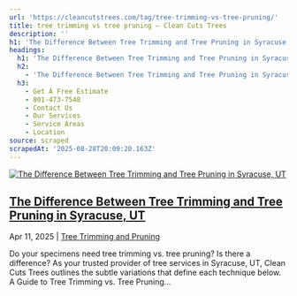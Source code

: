 ```yaml
---
url: 'https://cleancutstrees.com/tag/tree-trimming-vs-tree-pruning/'
title: tree trimming vs tree pruning – Clean Cuts Trees
description: ''
h1: 'The Difference Between Tree Trimming and Tree Pruning in Syracuse, UT'
headings:
  h1: 'The Difference Between Tree Trimming and Tree Pruning in Syracuse, UT'
  h2:
    - 'The Difference Between Tree Trimming and Tree Pruning in Syracuse, UT'
  h3:
    - Get A Free Estimate
    - 801-473-7548
    - Contact Us
    - Our Services
    - Service Areas
    - Location
source: scraped
scrapedAt: '2025-08-28T20:09:20.163Z'
---
```

[![The Difference Between Tree Trimming and Tree Pruning in Syracuse, UT](./assets/32da227b1698fa8fb172d14ac20793d7f803bd14.jpg)](https://cleancutstrees.com/2025/04/11/tree-trimming-vs-tree-pruning/)

## [The Difference Between Tree Trimming and Tree Pruning in Syracuse, UT](https://cleancutstrees.com/2025/04/11/tree-trimming-vs-tree-pruning/)

Apr 11, 2025 | [Tree Trimming and Pruning](https://cleancutstrees.com/category/tree-trimming-and-pruning/)

Do your specimens need tree trimming vs. tree pruning? Is there a difference? As your trusted provider of tree services in Syracuse, UT, Clean Cuts Trees outlines the subtle variations that define each technique below.  A Guide to Tree Trimming vs. Tree Pruning...
